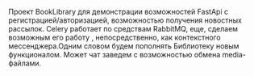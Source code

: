 Проект BookLibrary для демонстрации возможностей FastApi с регистрацией/авторизацией, возможностью получения новостных рассылок. Celery работает по средствам RabbitMQ, еще, сделаем возможным его работу , непосредственно, как контекстного мессенджера.Одним словом будем пополнять Библиотеку новым функционалом. Может чат заведем с возможностью обмена media-файлами. 
